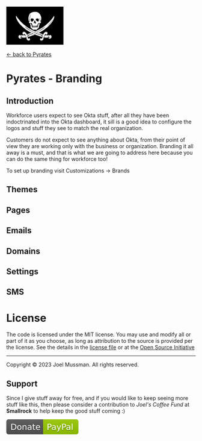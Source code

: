 ![Pyrates](.common/calico-jack-jolly-roger.png?raw=true)

[&larr; back to Pyrates](./README.md)

# Pyrates - Branding

## Introduction

Workforce users expect to see Okta stuff, after all they have
been indoctrinated into the Okta dashboard, it sill is a good idea to
configure the logos and stuff they see to match the real organization.

Customers do not expect to see anything about Okta, from their point of
view they are working only with the business or organization.
Branding it all away is a must, and that is what we are going to address here
because you can do the same thing for workforce too!

To set up branding visit Customizations &rarr; Brands

## Themes

## Pages

## Emails

## Domains

## Settings

## SMS


# License

The code is licensed under the MIT license. You may use and modify all or part of it as you choose, as long as attribution to the source is provided per the license. See the details in the [license file](./LICENSE.md) or at the [Open Source Initiative](https://opensource.org/licenses/MIT)

<hr>
Copyright © 2023 Joel Mussman. All rights reserved.

## Support

Since I give stuff away for free, and if you would like to keep seeing more stuff like this, then please consider
a contribution to *Joel's Coffee Fund* at **Smallrock** to help keep the good stuff coming :)<br />

[![Donate](.common/Donate-Paypal.svg)](https://www.paypal.com/cgi-bin/webscr?cmd=_s-xclick&hosted_button_id=XPUGVGZZ8RUAA)